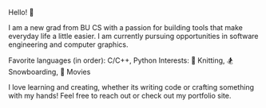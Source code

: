 Hello! 👋 

I am a new grad from BU CS with a passion for building tools that make everyday life a little easier. I am currently pursuing opportunities in software engineering and computer graphics.

Favorite languages (in order): C/C++, Python
Interests: 🧶 Knitting, 🏂 Snowboarding, 🎥 Movies 

I love learning and creating, whether its writing code or crafting something with my hands! Feel free to reach out or check out my portfolio site.
<!--
**gwenstew/gwenstew** is a ✨ _special_ ✨ repository because its `README.md` (this file) appears on your GitHub profile.

Here are some ideas to get you started:

- 🔭 I’m currently working on ...
- 🌱 I’m currently learning ...
- 👯 I’m looking to collaborate on ...
- 🤔 I’m looking for help with ...
- 💬 Ask me about ...
- 📫 How to reach me: ...
- 😄 Pronouns: ...
- ⚡ Fun fact: ...
-->
